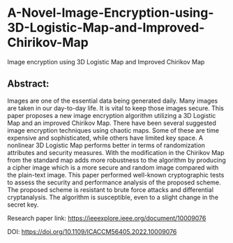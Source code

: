 # A-Novel-Image-Encryption-using-3D-Logistic-Map-and-Improved-Chirikov-Map
Image encryption using 3D Logistic Map and Improved Chirikov Map

## Abstract: 
Images are one of the essential data being generated daily. Many images are taken in our day-to-day life. It is vital to keep those images secure. This paper proposes a new image encryption algorithm utilizing a 3D Logistic Map and an improved Chirikov Map. There have been several suggested image encryption techniques using chaotic maps. Some of these are time expensive and sophisticated, while others have limited key space. A nonlinear 3D Logistic Map performs better in terms of randomization attributes and security measures. With the modification in the Chirikov Map from the standard map adds more robustness to the algorithm by producing a cipher image which is a more secure and random image compared with the plain-text image. This paper performed well-known cryptographic tests to assess the security and performance analysis of the proposed scheme. The proposed scheme is resistant to brute force attacks and differential cryptanalysis. The algorithm is susceptible, even to a slight change in the secret key.

Research paper link: https://ieeexplore.ieee.org/document/10009076

DOI: https://doi.org/10.1109/ICACCM56405.2022.10009076
